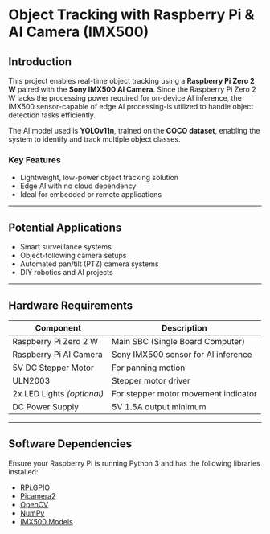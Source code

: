 # Object Tracking with Raspberry Pi & AI Camera (IMX500)

## Introduction

This project enables real-time object tracking using a **Raspberry Pi Zero 2 W** paired with the **Sony IMX500 AI Camera**. Since the Raspberry Pi Zero 2 W lacks the processing power required for on-device AI inference, the IMX500 sensor-capable of edge AI processing-is utilized to handle object detection tasks efficiently.

The AI model used is **YOLOv11n**, trained on the **COCO dataset**, enabling the system to identify and track multiple object classes.

### Key Features

- Lightweight, low-power object tracking solution
- Edge AI with no cloud dependency
- Ideal for embedded or remote applications

---

## Potential Applications

- Smart surveillance systems
- Object-following camera setups
- Automated pan/tilt (PTZ) camera systems
- DIY robotics and AI projects

---

## Hardware Requirements

| Component                 | Description                               |
|---------------------------|-------------------------------------------|
| Raspberry Pi Zero 2 W     | Main SBC (Single Board Computer)          |
| Raspberry Pi AI Camera    | Sony IMX500 sensor for AI inference       |
| 5V DC Stepper Motor       | For panning motion                        |
| ULN2003                   | Stepper motor driver                      |
| 2x LED Lights *(optional)*| For stepper motor movement indicator      |
| DC Power Supply           | 5V 1.5A output minimum                    |

---

## Software Dependencies

Ensure your Raspberry Pi is running Python 3 and has the following libraries installed:

- [RPi.GPIO](https://pypi.org/project/RPi.GPIO/)
- [Picamera2](https://github.com/raspberrypi/picamera2)
- [OpenCV](https://github.com/opencv/opencv-python)
- [NumPy](https://github.com/numpy/numpy)
- [IMX500 Models](https://github.com/raspberrypi/imx500-models)
